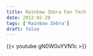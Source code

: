 ```yaml
---
title: Rainbow Zebra Fan Tech
date: 2012-02-29
tags: ['Rainbow Zebra']
draft: false
---
```

{{< youtube gN0W0uYVN1c >}}
